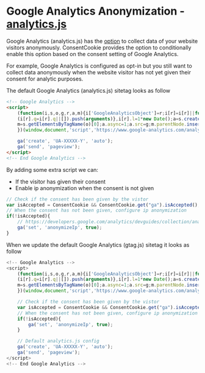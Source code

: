 # Google Analytics Anonymization - [analytics.js](https://developers.google.com/analytics/devguides/collection/analyticsjs/)

Google Analytics \(analytics.js\) has the [option](https://developers.google.com/analytics/devguides/collection/analyticsjs/ip-anonymization) to collect data of your website visitors anonymously. ConsentCookie provides the option to conditionally enable this option based on the consent setting of Google Analytics.

For example, Google Analytics is configured as opt-in but you still want to collect data anonymously when the website visitor has not yet given their consent for analytic purposes.

The default Google Analytics \(analytics.js\) sitetag looks as follow

```html
<!-- Google Analytics -->
<script>
    (function(i,s,o,g,r,a,m){i['GoogleAnalyticsObject']=r;i[r]=i[r]||function(){
    (i[r].q=i[r].q||[]).push(arguments)},i[r].l=1*new Date();a=s.createElement(o),
    m=s.getElementsByTagName(o)[0];a.async=1;a.src=g;m.parentNode.insertBefore(a,m)
    })(window,document,'script','https://www.google-analytics.com/analytics.js','ga');

    ga('create', 'UA-XXXXX-Y', 'auto');
    ga('send', 'pageview');
</script>
<!-- End Google Analytics -->
```

By adding some extra script we can:

* If the visitor has given their consent
* Enable ip anonymization when the consent is not given

```js
// Check if the consent has been given by the vistor
var isAccepted = ConsentCookie && ConsentCookie.get("ga").isAccepted();
// When the consent has not been given, configure ip anonymization
if(!isAccepted){
    // https://developers.google.com/analytics/devguides/collection/analyticsjs/ip-anonymization
    ga('set', 'anonymizeIp', true);
}
```

When we update the default Google Analytics \(gtag.js\) sitetag it looks as follow

```js
<!-- Google Analytics -->
<script>
    (function(i,s,o,g,r,a,m){i['GoogleAnalyticsObject']=r;i[r]=i[r]||function(){
    (i[r].q=i[r].q||[]).push(arguments)},i[r].l=1*new Date();a=s.createElement(o),
    m=s.getElementsByTagName(o)[0];a.async=1;a.src=g;m.parentNode.insertBefore(a,m)
    })(window,document,'script','https://www.google-analytics.com/analytics.js','ga');

    // Check if the consent has been given by the vistor
    var isAccepted = ConsentCookie && ConsentCookie.get("ga").isAccepted();
    // When the consent has not been given, configure ip anonymization
    if(!isAccepted){
        ga('set', 'anonymizeIp', true);
    }

    // Default analytics.js config
    ga('create', 'UA-XXXXX-Y', 'auto');
    ga('send', 'pageview');
</script>
<!-- End Google Analytics -->
```



